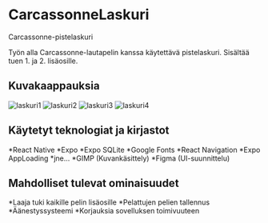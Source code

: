 # CarcassonneLaskuri
Carcassonne-pistelaskuri

Työn alla Carcassonne-lautapelin kanssa käytettävä pistelaskuri. Sisältää tuen 1. ja 2. lisäosille.

## Kuvakaappauksia

![laskuri1](https://user-images.githubusercontent.com/63333652/116533491-1b5faa00-a8ea-11eb-873e-7b1d004cbe97.PNG)
![laskuri2](https://user-images.githubusercontent.com/63333652/116533502-1dc20400-a8ea-11eb-88d0-2c24f2dd4bb7.PNG)
![laskuri3](https://user-images.githubusercontent.com/63333652/116533515-20bcf480-a8ea-11eb-8167-e6b76f068fa4.PNG)
![laskuri4](https://user-images.githubusercontent.com/63333652/116533519-2286b800-a8ea-11eb-8439-e6643519d0fa.PNG)

## Käytetyt teknologiat ja kirjastot
*React Native
*Expo
*Expo SQLite
*Google Fonts
*React Navigation
*Expo AppLoading
*jne...
*GIMP (Kuvankäsittely)
*Figma (UI-suunnittelu)

## Mahdolliset tulevat ominaisuudet
*Laaja tuki kaikille pelin lisäosille
*Pelattujen pelien tallennus
*Äänestyssysteemi
*Korjauksia sovelluksen toimivuuteen



